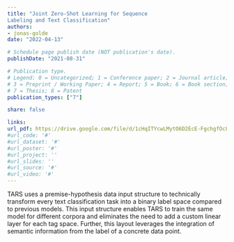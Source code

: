 ```yaml
---
title: "Joint Zero-Shot Learning for Sequence
Labeling and Text Classification"
authors:
- jonas-golde
date: "2022-04-13"

# Schedule page publish date (NOT publication's date).
publishDate: "2021-08-31"

# Publication type.
# Legend: 0 = Uncategorized; 1 = Conference paper; 2 = Journal article;
# 3 = Preprint / Working Paper; 4 = Report; 5 = Book; 6 = Book section;
# 7 = Thesis; 8 = Patent
publication_types: ["7"]

share: false

links:
url_pdf: https://drive.google.com/file/d/1cHqITYcwLMytO6D2EcE-FgchgfOcLdxh/view?usp=sharing
#url_code: '#'
#url_dataset: '#'
#url_poster: '#'
#url_project: ''
#url_slides: ''
#url_source: '#'
#url_video: '#'
---
```

TARS uses a premise-hypothesis data input structure to technically transform every text classification task into a binary label
space compared to previous models. This input structure enables TARS to train the
same model for different corpora and eliminates the need to add a custom linear layer for
each tag space. Further, this layout leverages the integration of semantic information
from the label of a concrete data point.
